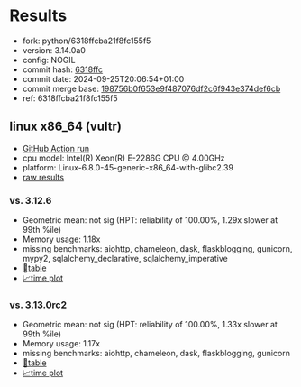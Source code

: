 # Results

- fork: python/6318ffcba21f8fc155f5
- version: 3.14.0a0
- config: NOGIL
- commit hash: [6318ffc](https://github.com/python/cpython/commit/6318ffc)
- commit date: 2024-09-25T20:06:54+01:00
- commit merge base: [198756b0f653e9f487076df2c6f943e374def6cb](https://github.com/python/cpython/commit/198756b0f653e9f487076df2c6f943e374def6cb)
- ref: 6318ffcba21f8fc155f5

## linux x86_64 (vultr)

- [GitHub Action run](https://github.com/facebookexperimental/free-threading-benchmarking/actions/runs/11042224705)
- cpu model: Intel(R) Xeon(R) E-2286G CPU @ 4.00GHz
- platform: Linux-6.8.0-45-generic-x86_64-with-glibc2.39
- [raw results](bm-20240925-vultr-x86_64-python-6318ffcba21f8fc155f5-3.14.0a0-6318ffc.json)

### vs. 3.12.6

- Geometric mean: not sig (HPT: reliability of 100.00%, 1.29x slower at 99th %ile)
- Memory usage: 1.18x
- missing benchmarks: aiohttp, chameleon, dask, flaskblogging, gunicorn, mypy2, sqlalchemy_declarative, sqlalchemy_imperative
- [📄table](bm-20240925-vultr-x86_64-python-6318ffcba21f8fc155f5-3.14.0a0-6318ffc-vs-3.12.6.md)
- [📈time plot](bm-20240925-vultr-x86_64-python-6318ffcba21f8fc155f5-3.14.0a0-6318ffc-vs-3.12.6.svg)

### vs. 3.13.0rc2

- Geometric mean: not sig (HPT: reliability of 100.00%, 1.33x slower at 99th %ile)
- Memory usage: 1.17x
- missing benchmarks: aiohttp, chameleon, dask, flaskblogging, gunicorn
- [📄table](bm-20240925-vultr-x86_64-python-6318ffcba21f8fc155f5-3.14.0a0-6318ffc-vs-3.13.0rc2.md)
- [📈time plot](bm-20240925-vultr-x86_64-python-6318ffcba21f8fc155f5-3.14.0a0-6318ffc-vs-3.13.0rc2.svg)

